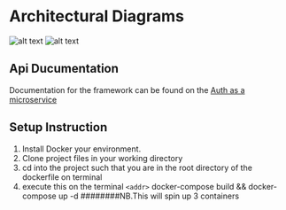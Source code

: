 
# Architectural Diagrams

![alt text](https://github.com/nanakwafo/authmicroservice/blob/master/images/icon1.png "Logo Title Text 1")
![alt text](https://github.com/nanakwafo/authmicroservice/blob/master/images/icon2.png "Logo Title Text 1")

## Api Ducumentation
Documentation for the framework can be found on the [Auth as a microservice](https://documenter.getpostman.com/view/1213803/SzKPWhH9?version=latest)

## Setup Instruction

1. Install Docker your environment.
1. Clone project files in your working directory
1. cd into the project such that you are in the root directory of the dockerfile on terminal
1. execute this on the terminal
  `<addr>` docker-compose build && docker-compose up -d
########NB.This will spin up 3 containers